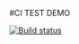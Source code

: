 #CI TEST DEMO

[![Build status](https://ci.appveyor.com/api/projects/status/1yhxir38as9b71h6?svg=true)](https://ci.appveyor.com/project/patvit/hw-ci-1)
